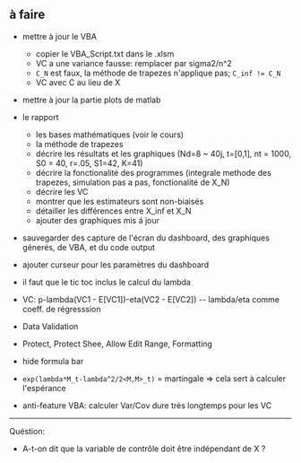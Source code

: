 ## à faire

* mettre à jour le VBA
    + copier le VBA_Script.txt dans le .xlsm
    + VC a une variance fausse: remplacer par sigma2/n^2
    + `C_N` est faux, la méthode de trapezes n'applique pas; `C_inf != C_N`
    + VC avec C au lieu de X
* mettre à jour la partie plots de matlab
* le rapport
  + les bases mathématiques (voir le cours)
  + la méthode de trapezes
  + décrire les résultats et les graphiques (Nd=8 ~ 40j, t=[0,1], nt = 1000, S0 = 40, r=.05, S1=42, K=41)
  + décrire la fonctionalité des programmes (integrale methode des trapezes, simulation pas a pas, fonctionalité de X_N)
  + décrire les VC
  + montrer que les estimateurs sont non-biaisés
  + détailler les différences entre X_inf et X_N
  + ajouter des graphiques mis á jour
* sauvegarder des capture de l'écran du dashboard, des graphiques génerés, de VBA, et du code output
* ajouter curseur pour les paramètres du dashboard
* il faut que le tic toc inclus le calcul du lambda
* VC: p-lambda(VC1 - E[VC1])-eta(VC2 - E[VC2]) -- lambda/eta comme coeff. de régresssion
* Data Validation
* Protect, Protect Shee, Allow Edit Range, Formatting
* hide formula bar

* `exp(lambda*M_t-lambda^2/2<M,M>_t)` = martingale => cela sert à calculer l'espérance
* anti-feature VBA: calculer Var/Cov dure très longtemps pour les VC

*** 

Quéstion:

* A-t-on dit que la variable de contrôle doit être indépendant de X ?
